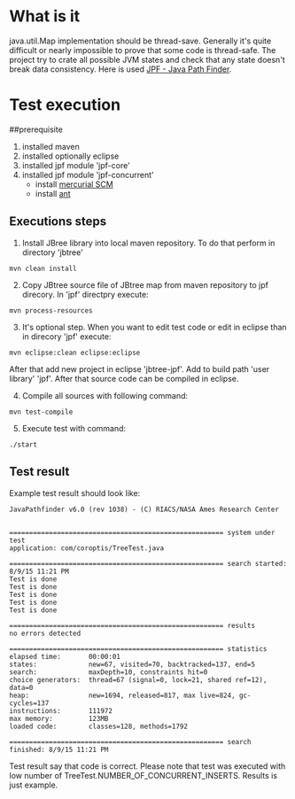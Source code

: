# What is it

java.util.Map implementation should be thread-save. 
Generally it's quite difficult or nearly impossible to prove that some code is thread-safe.
The project try to crate all possible JVM states and check that any state doesn't break data consistency.
Here is used [JPF - Java Path Finder](http://babelfish.arc.nasa.gov/trac/jpf/wiki).      

# Test execution

##prerequisite

1. installed maven
2. installed optionally eclipse
3. installed jpf module 'jpf-core'
4. installed jpf module 'jpf-concurrent'
	* install [mercurial SCM](https://mercurial.selenic.com/)
	* install [ant](http://ant.apache.org/)

## Executions steps

1. Install JBree library into local maven repository. To do that perform in directory 'jbtree'
```text
mvn clean install
``` 
2. Copy JBtree source file of JBtree map from maven repository to jpf direcory. In 'jpf' directpry execute: 
```text
mvn process-resources
``` 
3. It's optional step. When you want to edit test code or edit in eclipse than in direcory 'jpf' execute: 
```text
mvn eclipse:clean eclipse:eclipse
```
After that add new project in eclipse 'jbtree-jpf'.
Add to build path 'user library' 'jpf'. 
After that source code can be compiled in eclipse.

4. Compile all sources with following command:
```text
mvn test-compile
```

5. Execute test with command:
```text
./start
```

## Test result
Example test result should look like:

```text
JavaPathfinder v6.0 (rev 1038) - (C) RIACS/NASA Ames Research Center


====================================================== system under test
application: com/coroptis/TreeTest.java

====================================================== search started: 8/9/15 11:21 PM
Test is done
Test is done
Test is done
Test is done
Test is done

====================================================== results
no errors detected

====================================================== statistics
elapsed time:       00:00:01
states:             new=67, visited=70, backtracked=137, end=5
search:             maxDepth=10, constraints hit=0
choice generators:  thread=67 (signal=0, lock=21, shared ref=12), data=0
heap:               new=1694, released=817, max live=824, gc-cycles=137
instructions:       111972
max memory:         123MB
loaded code:        classes=128, methods=1792

====================================================== search finished: 8/9/15 11:21 PM
```
Test result say that code is correct.
Please note that test was executed with low number of TreeTest.NUMBER_OF_CONCURRENT_INSERTS.
Results is just example.   
